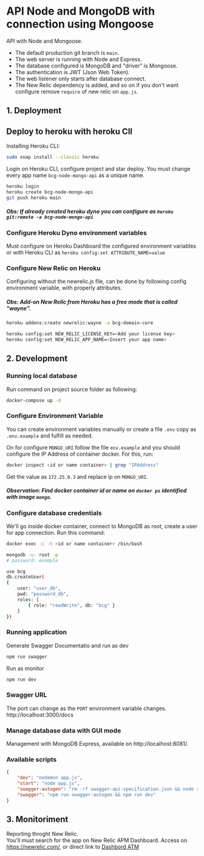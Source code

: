 # API Node and MongoDB with connection using Mongoose
API with Node and Mongoose.  
- The default production git branch is `main`.
- The web server is running with Node and Express.
- The database configured is MongoDB and "driver" is Mongoose.
- The authentication is JWT (Json Web Token).
- The web listener only starts after database connect.
- The New Relic dependency is added, and so on if you don't want configure remove `require` of new relic on `app.js`.

## 1. Deployment

## Deploy to heroku with heroku ClI

Installing Heroku CLI:
```bash
sudo snap install --classic heroku
```

Login on Heroku CLI, configure project and star deploy. You must change every app name `bcg-node-mongo-api` as a unique name.
```bash
heroku login
heroku create bcg-node-mongo-api
git push heroku main
```
##### Obs: If already created heroku dyno you can configure as `heroku git:remote -a bcg-node-mongo-api` 

### Configure Heroku Dyno environment variables
Must configure on Heroku Dashboard the configured environment variables or with Heroku CLI as `heroku config:set ATTRIBUTE_NAME=value`

### Configure New Relic on Heroku 
Configuring without the newrelic.js file, can be done by following config environment variable, with properly attributes.  
##### Obs: Add-on New Relic from Heroku has a free mode that is called "wayne".
```bash
heroku addons:create newrelic:wayne -a bcg-domain-core

heroku config:set NEW_RELIC_LICENSE_KEY=<Add your license key>
heroku config:set NEW_RELIC_APP_NAME=<Insert your app name>
```

## 2. Development

### Running local database
Run command on project source folder as following:
```bash
docker-compose up -d
```

### Configure Environment Variable
You can create environment variables manually or create a file `.env` copy as `.env.example` and fulfill as needed.

On for configure `MONGO_URI` follow the file `env.example` and you should configure the IP Address of container docker. For this, run:

```bash
docker inspect <id or name container> | grep "IPAddress"
```
Get the value as `172.25.0.3` and replace ip on `MONGO_URI`.  

##### Observation: Find docker container id or name on `docker ps` identified with image `mongo`.

### Configure database credentials
We'll go inside docker container, connect to MongoDB as root, create a user for app connection. Run this command:
```bash
docker exec -i -t <id or name container> /bin/bash

mongodb -u- root -p
# password: example

use bcg
db.createUser(
{
    user: "user_db",
    pwd: "password_db",
    roles: [ 
        { role: "readWrite", db: "bcg" }
    ]
})
```

### Running application

Generate Swagger Documentatio and run as dev
```bash
npm run swagger
```
 
Run as monitor
```bash
npm run dev
```

### Swagger URL
The port can change as the `PORT` environment variable changes.  
http://localhost:3000/docs

### Manage database data with GUI mode

Management with MongoDB Express, available on http://localhost:8081/.

### Available scripts

```json
{
    "dev": "nodemon app.js",
    "start": "node app.js",
    "swagger-autogen": "rm -rf swagger-api-specification.json && node swagger.js",
    "swagger": "npm run swagger-autogen && npm run dev"
}
```

## 3. Monitoriment

Reporting throght New Relic.  
 You'll must search for the app on New Relic APM Dashboard.
 Access on https://newrelic.com/, or direct link to [Dashbord ATM](https://one.newrelic.com/-/0LkjnPvq1wo)